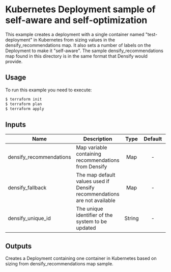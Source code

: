 # Kubernetes Deployment sample of self-aware and self-optimization

This example creates a deployment with a single container named "test-deployment" in Kubernetes from sizing values in the densify_recommendations map. 
It also sets a number of labels on the Deployment to make it "self-aware".
The sample densify_recommendations map found in this directory is in the same format that Densify would provide.

## Usage

To run this example you need to execute:

```bash
$ terraform init
$ terraform plan
$ terraform apply
```

## Inputs

| Name | Description | Type | Default | Required |
|------|-------------|:----:|:-----:|:-----:|
| densify_recommendations | Map variable containing recommendations from Densify | Map | - | Yes |
| densify_fallback | The map default values used if Densify recommendations are not available | Map | - | Yyes |
| densify_unique_id | The unique identifier of the system to be updated | String | - | Yes |

## Outputs

Creates a Deployment containing one container in Kubernetes based on sizing from densify_recommendations map sample.
